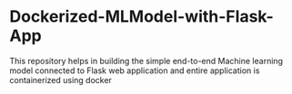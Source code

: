 # Dockerized-MLModel-with-Flask-App
This repository helps in building the simple end-to-end Machine learning model connected to Flask web application and entire application is containerized using docker
